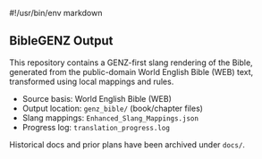#!/usr/bin/env markdown

## BibleGENZ Output

This repository contains a GENZ-first slang rendering of the Bible, generated from the public-domain World English Bible (WEB) text, transformed using local mappings and rules.

- Source basis: World English Bible (WEB)
- Output location: `genz_bible/` (book/chapter files)
- Slang mappings: `Enhanced_Slang_Mappings.json`
- Progress log: `translation_progress.log`

Historical docs and prior plans have been archived under `docs/`.


